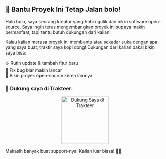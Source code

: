 ## 🙌 Bantu Proyek Ini Tetap Jalan bolo!  

Halo bolo, saya seorang kreator yang hobi ngulik dan bikin software open-source. Saya ingin terus mengembangkan proyek ini supaya makin bermanfaat, tapi tentu butuh dukungan dari kalian!  

Kalau kalian merasa proyek ini membantu atau sekadar suka dengan apa yang saya buat, traktir saya kopi dong! Dukungan dari kalian bakal bikin saya bisa:  

☕ Rutin update & tambah fitur baru  
🔧 Fix bug biar makin lancar  
🚀 Bikin proyek open-source keren lainnya  

### 💖 Dukung saya di Trakteer:

<p align="center">
  <a href="https://trakteer.id/0xsyo" target="_blank">
    <img src="https://trakteer.id/images/mix/coffee.png" alt="Dukung Saya di Trakteer" width="150">
  </a>
</p>

Makasih banyak buat support-nya! Kalian luar biasa! 🙌🔥  
